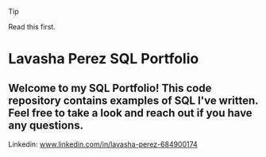 > [!TIP]
> Read this first.


# Lavasha Perez SQL Portfolio


## Welcome to my SQL Portfolio! This code repository contains examples of SQL I've written. Feel free to take a look and reach out if you have any questions.
Linkedin: www.linkedin.com/in/lavasha-perez-684900174
